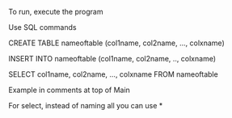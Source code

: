 To run, execute the program

Use SQL commands

CREATE TABLE nameoftable (col1name, col2name, ..., colxname)

INSERT INTO nameoftable (col1name, col2name, .., colxname)

SELECT col1name, col2name, ..., colxname FROM nameoftable

Example in comments at top of Main

For select, instead of naming all you can use *
